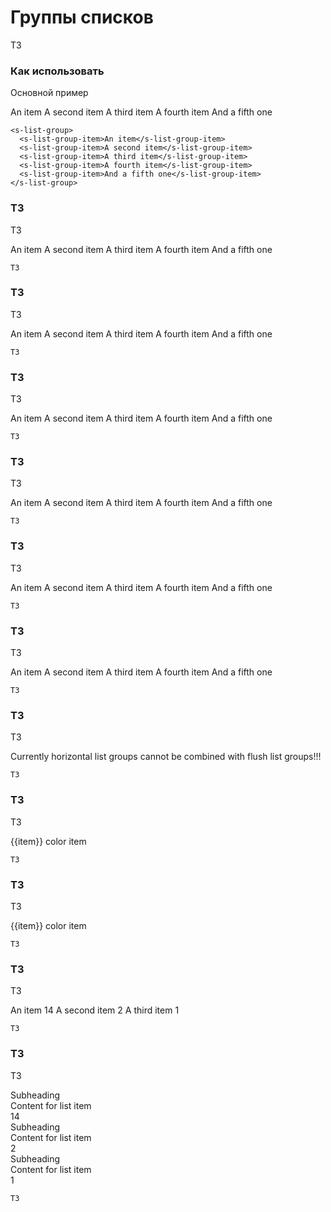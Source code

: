 # Группы списков

ТЗ

### Как использовать
Основной пример

<s-list-group>
  <s-list-group-item>An item</s-list-group-item>
  <s-list-group-item>A second item</s-list-group-item>
  <s-list-group-item>A third item</s-list-group-item>
  <s-list-group-item>A fourth item</s-list-group-item>
  <s-list-group-item>And a fifth one</s-list-group-item>
</s-list-group>

``` vue
<s-list-group>
  <s-list-group-item>An item</s-list-group-item>
  <s-list-group-item>A second item</s-list-group-item>
  <s-list-group-item>A third item</s-list-group-item>
  <s-list-group-item>A fourth item</s-list-group-item>
  <s-list-group-item>And a fifth one</s-list-group-item>
</s-list-group>
```

### ТЗ
ТЗ

<s-list-group>
  <s-list-group-item active>An item</s-list-group-item>
  <s-list-group-item>A second item</s-list-group-item>
  <s-list-group-item>A third item</s-list-group-item>
  <s-list-group-item>A fourth item</s-list-group-item>
  <s-list-group-item>And a fifth one</s-list-group-item>
</s-list-group>


``` vue
ТЗ
```

### ТЗ
ТЗ

<s-list-group>
  <s-list-group-item disabled>An item</s-list-group-item>
  <s-list-group-item>A second item</s-list-group-item>
  <s-list-group-item>A third item</s-list-group-item>
  <s-list-group-item>A fourth item</s-list-group-item>
  <s-list-group-item>And a fifth one</s-list-group-item>
</s-list-group>


``` vue
ТЗ
```

### ТЗ
ТЗ

<s-list-group>
  <s-list-group-item href="#" active>An item</s-list-group-item>
  <s-list-group-item href="#">A second item</s-list-group-item>
  <s-list-group-item href="#">A third item</s-list-group-item>
  <s-list-group-item href="#">A fourth item</s-list-group-item>
  <s-list-group-item href="#">And a fifth one</s-list-group-item>
</s-list-group>



``` vue
ТЗ
```

### ТЗ
ТЗ

<s-list-group>
  <s-list-group-item tag="button" active>An item</s-list-group-item>
  <s-list-group-item tag="button">A second item</s-list-group-item>
  <s-list-group-item tag="button">A third item</s-list-group-item>
  <s-list-group-item tag="button">A fourth item</s-list-group-item>
  <s-list-group-item tag="button">And a fifth one</s-list-group-item>
</s-list-group>

``` vue
ТЗ
```


### ТЗ
ТЗ

<s-list-group flush>
  <s-list-group-item disabled>An item</s-list-group-item>
  <s-list-group-item>A second item</s-list-group-item>
  <s-list-group-item>A third item</s-list-group-item>
  <s-list-group-item>A fourth item</s-list-group-item>
  <s-list-group-item>And a fifth one</s-list-group-item>
</s-list-group>


``` vue
ТЗ
```


### ТЗ
ТЗ

<s-list-group numbered>
  <s-list-group-item>An item</s-list-group-item>
  <s-list-group-item>A second item</s-list-group-item>
  <s-list-group-item>A third item</s-list-group-item>
  <s-list-group-item>A fourth item</s-list-group-item>
  <s-list-group-item>And a fifth one</s-list-group-item>
</s-list-group>


``` vue
ТЗ
```

### ТЗ
ТЗ

Currently horizontal list groups cannot be combined with flush list groups!!!

<template v-for="(item) in ['', '-sm', '-md', '-lg', '-xl', '-xxl']">
  <s-list-group class="mb-1" :layout="'horizontal' + item">
    <s-list-group-item>An item</s-list-group-item>
    <s-list-group-item>A second item</s-list-group-item>
    <s-list-group-item>A third item</s-list-group-item>
  </s-list-group>
</template>


``` vue
ТЗ
```

### ТЗ
ТЗ

<s-list-group>
  <s-list-group-item v-for="(item) in ['primary', 'secondary', 'success', 'danger', 'warning', 'info', 'light', 'dark']" :color="item">{{item}} color item</s-list-group-item>
</s-list-group>



``` vue
ТЗ
```

### ТЗ
ТЗ

<s-list-group>
  <s-list-group-item href="#" v-for="(item) in ['primary', 'secondary', 'success', 'danger', 'warning', 'info', 'light', 'dark']" :color="item">{{item}} color item</s-list-group-item>
</s-list-group>



``` vue
ТЗ
```

### ТЗ
ТЗ

<s-list-group>
  <s-list-group-item class="d-flex justify-content-between align-items-center">
    An item
    <s-badge color="primary" shape="rounded-pill">14</s-badge>
  </s-list-group-item>
  <s-list-group-item class="d-flex justify-content-between align-items-center">
    A second item
    <s-badge color="primary" shape="rounded-pill">2</s-badge>
  </s-list-group-item>
  <s-list-group-item class="d-flex justify-content-between align-items-center">
    A third item
    <s-badge color="primary" shape="rounded-pill">1</s-badge>
  </s-list-group-item>
</s-list-group>


``` vue
ТЗ
```

### ТЗ
ТЗ

<s-list-group numbered>
  <s-list-group-item class="d-flex justify-content-between align-items-start">
    <div class="ms-2 me-auto">
      <div class="fw-bold">Subheading</div>
      Content for list item
    </div>
    <s-badge color="primary" shape="rounded-pill">14</s-badge>
  </s-list-group-item>
  <s-list-group-item class="d-flex justify-content-between align-items-start">
    <div class="ms-2 me-auto">
      <div class="fw-bold">Subheading</div>
      Content for list item
    </div>
    <s-badge color="primary" shape="rounded-pill">2</s-badge>
  </s-list-group-item>
  <s-list-group-item class="d-flex justify-content-between align-items-start">
    <div class="ms-2 me-auto">
      <div class="fw-bold">Subheading</div>
      Content for list item
    </div>
    <s-badge color="primary" shape="rounded-pill">1</s-badge>
  </s-list-group-item>
</s-list-group>


``` vue
ТЗ
```
